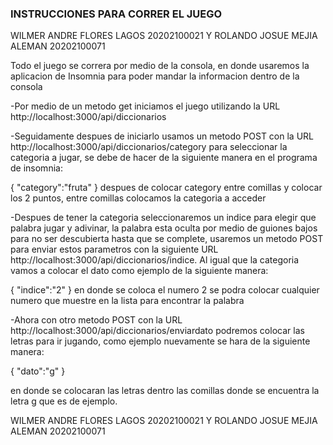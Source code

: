 ### INSTRUCCIONES PARA CORRER EL JUEGO

WILMER ANDRE FLORES LAGOS 20202100021 Y ROLANDO JOSUE MEJIA ALEMAN 20202100071

Todo el juego se correra por medio de la consola, en donde usaremos la aplicacion de Insomnia para poder mandar la informacion dentro de la consola

-Por medio de un metodo get iniciamos el juego utilizando la URL http://localhost:3000/api/diccionarios

-Seguidamente despues de iniciarlo usamos un metodo POST con la URL http://localhost:3000/api/diccionarios/category para seleccionar la categoria a jugar,
se debe de hacer de la siguiente manera en el programa de insomnia:

{
	"category":"fruta"
}
despues de colocar category entre comillas y colocar los 2 puntos, entre comillas colocamos la categoria a acceder

-Despues de tener la categoria seleccionaremos un indice para elegir que palabra jugar y adivinar, la palabra esta oculta por medio de guiones bajos para no ser descubierta hasta que se complete, usaremos un metodo POST para enviar estos parametros con la siguiente URL http://localhost:3000/api/diccionarios/indice. Al igual que la categoria vamos a colocar el dato como ejemplo de la siguiente manera:

{
	"indice":"2"
}
en donde se coloca el numero 2 se podra colocar cualquier numero que muestre en la lista para encontrar la palabra

-Ahora con otro metodo POST con la URL http://localhost:3000/api/diccionarios/enviardato podremos colocar las letras para ir jugando, como ejemplo nuevamente se hara de la siguiente manera:

{
	"dato":"g"
}

en donde se colocaran las letras dentro las comillas donde se encuentra la letra g que es de ejemplo.

WILMER ANDRE FLORES LAGOS 20202100021 Y ROLANDO JOSUE MEJIA ALEMAN 20202100071